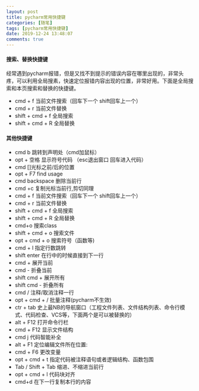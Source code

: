 ```yaml
---
layout: post
title: pycharm常用快捷键
categories: [随笔]
tags: [pycharm常用快捷键]
date: 2019-12-24 13:48:07
comments: true
---
```



#### 搜索、替换快捷键

经常遇到pycharm报错，但是又找不到提示的错误内容在哪里出现的，非常头疼，可以利用全局搜素，快速定位报错内容出现的位置，非常好用。下面是全局搜索和本页搜索和替换的快捷键。

* cmd + f 当前文件搜索（回车下一个 shift回车上一个）
* cmd + r 当前文件替换
* shift + cmd + f 全局搜索
* shift + cmd + R 全局替换

#### 其他快捷键

* cmd b 跳转到声明处（cmd加鼠标）
* opt + 空格 显示符号代码 （esc退出窗口 回车进入代码）
* cmd []光标之前/后的位置
* opt + F7 find usage
* cmd backspace 删除当前行
* cmd +c 复制光标当前行,剪切同理
* cmd + f 当前文件搜索（回车下一个 shift回车上一个）
* cmd + r 当前文件替换
* shift + cmd + f 全局搜索
* shift + cmd + R 全局替换
* cmd+o 搜索class
* shift + cmd + o 搜索文件
* opt + cmd + o 搜索符号（函数等)
* cmd + l 指定行数跳转
* shift enter 在行中的时候直接到下一行
* cmd + 展开当前
* cmd - 折叠当前
* shift cmd + 展开所有
* shift cmd - 折叠所有
* cmd / 注释/取消注释一行
* opt + cmd + / 批量注释(pycharm不生效)
* ctr + tab 史上最NB的导航窗口（工程文件列表、文件结构列表、命令行模式、代码检查、VCS等，下面两个是可以被替换的）
* alt + F12 打开命令行栏
* cmd + F12 显示文件结构
* cmd j 代码智能补全
* alt + F1 定位编辑文件所在位置:
* cmd + F6 更改变量
* opt + cmd + t 指定代码被注释语句或者逻辑结构、函数包围
* Tab / Shift + Tab 缩进、不缩进当前行
* opt + cmd + l 代码块对齐
* cmd+d 在下一行复制本行的内容











